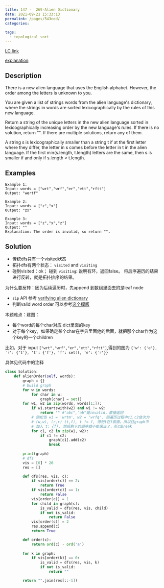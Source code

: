 ```yaml
---
title: 147 -  269-Alien Dictionary
date: 2021-09-21 15:33:13
permalink: /pages/543ced/
categories:
  
tags:
  - topological sort
---
```

[LC link](https://leetcode.com/problems/alien-dictionary/)

[explanation](https://leetcode.com/problems/alien-dictionary/discuss/70173/Python-Solution-with-Detailed-Explanation)
## Description
There is a new alien language that uses the English alphabet. However, the order among the letters is unknown to you.

You are given a list of strings words from the alien language's dictionary, where the strings in words are sorted lexicographically by the rules of this new language.

Return a string of the unique letters in the new alien language sorted in lexicographically increasing order by the new language's rules. If there is no solution, return "". If there are multiple solutions, return any of them.

A string s is lexicographically smaller than a string t if at the first letter where they differ, the letter in s comes before the letter in t in the alien language. If the first min(s.length, t.length) letters are the same, then s is smaller if and only if s.length < t.length.

## Examples
```
Example 1:
Input: words = ["wrt","wrf","er","ett","rftt"]
Output: "wertf"

Example 2:
Input: words = ["z","x"]
Output: "zx"

Example 3:
Input: words = ["z","x","z"]
Output: ""
Explanation: The order is invalid, so return "".
```
## Solution
- 传统dfs只有一个visited状态
- 拓扑dfs有两个状态： `visited` and `visiting`
- 碰到visited：ok； 碰到  `visiting`: 说明有环，返回false。
将后序遍历的结果进行反转，就是拓扑排序的结果。

为什么要反转：因为后续遍历时，先append 到数组里面去的是leaf node

- `zip` API 参考 [verifying alien dictionary](https://emmableu.github.io/blog/pages/leetcode953)
- 判断valid word order 可以参考[这个模版](https://leetcode.com/problems/verifying-an-alien-dictionary/discuss/1149916/Python-short-solution-explained)

本题难点：建图：
- 每个word的每个char对应 dict里面的key
- 对于每个key，如果确定某个char在字典里面他的后面，就把那个char作为这个key的一个children

比如，对于 input `["wrt","wrf","er","ett","rftt"]`,得到的图为
`{'w': {'e'}, 'r': {'t'}, 't': {'f'}, 'f': set(), 'e': {'r'}}`

具体见代码中的注释

```python
class Solution:
    def alienOrder(self, words):
        graph = {}
        # build graph
        for w in words:
            for char in w:
                graph[char] = set()
        for w1, w2 in zip(words, words[1:]):
            if w1.startswith(w2) and w1 != w2:
                return "" #"abc","ab"是invalid，直接返回
            # 例如当 w1 = 'wrtm', w2 = 'wrfq', 则遍历过程中c1,c2依次为
            # (w,w), (r,r) (t,f), t != f, 得到t在f前面，所以往graph中
            # 加入 t: {f}, 然后剩下的顺序就不能保证了，所以break
            for c1, c2 in zip(w1, w2):
                if c1 != c2:
                    graph[c1].add(c2)
                    break
        
        print(graph)
        # dfs
        vis = [0] * 26
        res = []

        def dfs(res, vis, c):
            if vis[order(c)] == 2:
                return True
            if vis[order(c)] == 1:
                return False
            vis[order(c)] = 1
            for child in graph[c]:
                is_valid = dfs(res, vis, child)
                if not is_valid:
                    return False
            vis[order(c)] = 2
            res.append(c)
            return True

        def order(c):
            return ord(c) - ord('a')
        
        for k in graph:
            if vis[order(k)] == 0:
                is_valid = dfs(res, vis, k)
                if not is_valid:
                    return ""

        return "".join(res[::-1]) 
```
